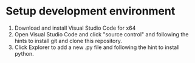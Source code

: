 # Setup development environment
1. Download and install Visual Studio Code for x64 
2. Open Visual Studio Code and click "source control" and following the hints to install git and clone this repository.
3. Click Explorer to add a new .py file and following the hint to install python. 
